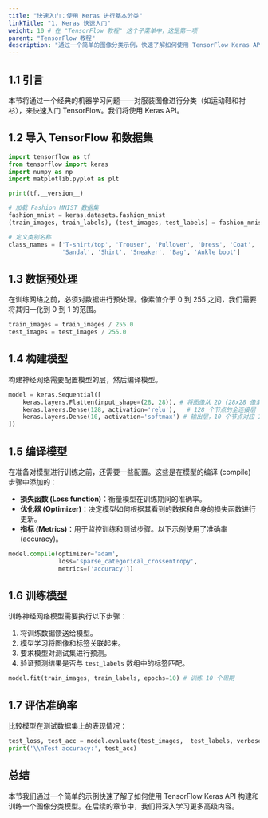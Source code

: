 ```yaml
---
title: "快速入门：使用 Keras 进行基本分类"
linkTitle: "1. Keras 快速入门"
weight: 10 # 在 "TensorFlow 教程" 这个子菜单中，这是第一项
parent: "TensorFlow 教程"
description: "通过一个简单的图像分类示例，快速了解如何使用 TensorFlow Keras API 构建、训练和评估一个神经网络。"
---
```


## 1.1 引言

本节将通过一个经典的机器学习问题——对服装图像进行分类（如运动鞋和衬衫），来快速入门 TensorFlow。我们将使用 Keras API。

## 1.2 导入 TensorFlow 和数据集

```python
import tensorflow as tf
from tensorflow import keras
import numpy as np
import matplotlib.pyplot as plt

print(tf.__version__)

# 加载 Fashion MNIST 数据集
fashion_mnist = keras.datasets.fashion_mnist
(train_images, train_labels), (test_images, test_labels) = fashion_mnist.load_data()

# 定义类别名称
class_names = ['T-shirt/top', 'Trouser', 'Pullover', 'Dress', 'Coat',
               'Sandal', 'Shirt', 'Sneaker', 'Bag', 'Ankle boot']
```

## 1.3 数据预处理

在训练网络之前，必须对数据进行预处理。像素值介于 0 到 255 之间，我们需要将其归一化到 0 到 1 的范围。

```python
train_images = train_images / 255.0
test_images = test_images / 255.0
```

## 1.4 构建模型

构建神经网络需要配置模型的层，然后编译模型。

```python
model = keras.Sequential([
    keras.layers.Flatten(input_shape=(28, 28)), # 将图像从 2D (28x28 像素) 数组转换成 1D (28*28=784 像素) 数组
    keras.layers.Dense(128, activation='relu'),   # 128 个节点的全连接层
    keras.layers.Dense(10, activation='softmax') # 输出层，10 个节点对应 10 个类别，softmax 输出概率分布
])
```

## 1.5 编译模型

在准备对模型进行训练之前，还需要一些配置。这些是在模型的编译 (compile) 步骤中添加的：
*   **损失函数 (Loss function)**：衡量模型在训练期间的准确率。
*   **优化器 (Optimizer)**：决定模型如何根据其看到的数据和自身的损失函数进行更新。
*   **指标 (Metrics)**：用于监控训练和测试步骤。以下示例使用了准确率 (accuracy)。

```python
model.compile(optimizer='adam',
              loss='sparse_categorical_crossentropy',
              metrics=['accuracy'])
```

## 1.6 训练模型

训练神经网络模型需要执行以下步骤：
1.  将训练数据馈送给模型。
2.  模型学习将图像和标签关联起来。
3.  要求模型对测试集进行预测。
4.  验证预测结果是否与 `test_labels` 数组中的标签匹配。

```python
model.fit(train_images, train_labels, epochs=10) # 训练 10 个周期
```

## 1.7 评估准确率

比较模型在测试数据集上的表现情况：

```python
test_loss, test_acc = model.evaluate(test_images,  test_labels, verbose=2)
print('\\nTest accuracy:', test_acc)
```

## 总结
本节我们通过一个简单的示例快速了解了如何使用 TensorFlow Keras API 构建和训练一个图像分类模型。在后续的章节中，我们将深入学习更多高级内容。
